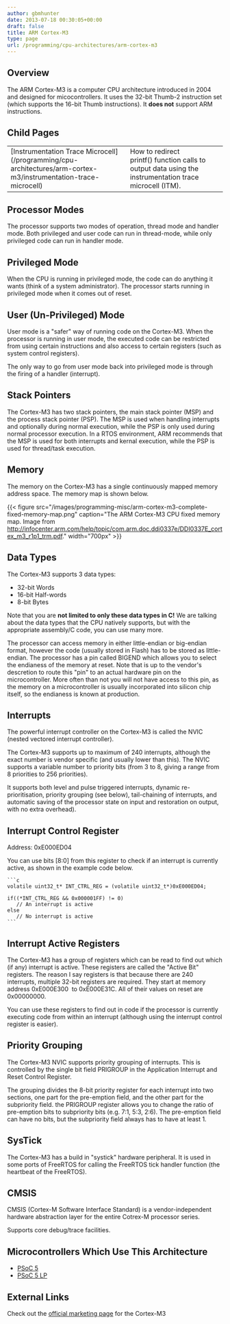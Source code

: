 ```yaml
---
author: gbmhunter
date: 2013-07-18 00:30:05+00:00
draft: false
title: ARM Cortex-M3
type: page
url: /programming/cpu-architectures/arm-cortex-m3
---
```


## Overview


The ARM Cortex-M3 is a computer CPU architecture introduced in 2004 and designed for micocontrollers. It uses the 32-bit Thumb-2 instruction set (which supports the 16-bit Thumb instructions). It **does not** support ARM instructions.


## Child Pages

<table>
<tbody >
<tr >

<td >[Instrumentation Trace Microcell](/programming/cpu-architectures/arm-cortex-m3/instrumentation-trace-microcell)
</td>

<td >How to redirect printf() function calls to output data using the instrumentation trace microcell (ITM).
</td>
</tr>
</tbody>
</table>

## Processor Modes

The processor supports two modes of operation, thread mode and handler mode. Both privileged and user code can run in thread-mode, while only privileged code can run in handler mode.

## Privileged Mode

When the CPU is running in privileged mode, the code can do anything it wants (think of a system administrator). The processor starts running in privileged mode when it comes out of reset.

## User (Un-Privileged) Mode

User mode is a "safer" way of running code on the Cortex-M3. When the processor is running in user mode, the executed code can be restricted from using certain instructions and also access to certain registers (such as system control registers).

The only way to go from user mode back into privileged mode is through the firing of a handler (interrupt).

## Stack Pointers

The Cortex-M3 has two stack pointers, the main stack pointer (MSP) and the process stack pointer (PSP). The MSP is used when handling interrupts and optionally during normal execution, while the PSP is only used during normal processor execution. In a RTOS environment, ARM recommends that the MSP is used for both interrupts and kernal execution, while the PSP is used for thread/task execution.

## Memory

The memory on the Cortex-M3 has a single continuously mapped memory address space. The memory map is shown below.

{{< figure src="/images/programming-misc/arm-cortex-m3-complete-fixed-memory-map.png" caption="The ARM Cortex-M3 CPU fixed memory map. Image from http://infocenter.arm.com/help/topic/com.arm.doc.ddi0337e/DDI0337E_cortex_m3_r1p1_trm.pdf."  width="700px" >}}

## Data Types

The Cortex-M3 supports 3 data types:

* 32-bit Words
* 16-bit Half-words
* 8-bit Bytes

Note that you are **not limited to only these data types in C!** We are talking about the data types that the CPU natively supports, but with the appropriate assembly/C code, you can use many more.

The processor can access memory in either little-endian or big-endian format, however the code (usually stored in Flash) has to be stored as little-endian. The processor has a pin called BIGEND which allows you to select the endianess of the memory at reset. Note that is up to the vendor's descretion to route this "pin" to an actual hardware pin on the microcontroller. More often than not you will not have access to this pin, as the memory on a microcontroller is usually incorporated into silicon chip itself, so the endianess is known at production.

## Interrupts

The powerful interrupt controller on the Cortex-M3 is called the NVIC (nested vectored interrupt controller).

The Cortex-M3 supports up to maximum of 240 interrupts, although the exact number is vendor specific (and usually lower than this). The NVIC supports a variable number to priority bits (from 3 to 8, giving a range from 8 priorities to 256 priorities).

It supports both level and pulse triggered interrupts, dynamic re-prioritisation, priority grouping (see below), tail-chaining of interrupts, and automatic saving of the processor state on input and restoration on output, with no extra overhead).

## Interrupt Control Register

Address: 0xE000ED04

You can use bits [8:0] from this register to check if an interrupt is currently active, as shown in the example code below.

    ```c
    volatile uint32_t* INT_CTRL_REG = (volatile uint32_t*)0xE000ED04;
    
    if((*INT_CTRL_REG && 0x000001FF) != 0)
       // An interrupt is active
    else
       // No interrupt is active
    ```

## Interrupt Active Registers

The Cortex-M3 has a group of registers which can be read to find out which (if any) interrupt is active. These registers are called the "Active Bit" registers. The reason I say registers is that because there are 240 interrupts, multiple 32-bit registers are required. They start at memory address 0xE000E300  to 0xE000E31C. All of their values on reset are 0x00000000.

You can use these registers to find out in code if the processor is currently executing code from within an interrupt (although using the interrupt control register is easier).

## Priority Grouping

The Cortex-M3 NVIC supports priority grouping of interrupts. This is controlled by the single bit field PRIGROUP in the Application Interrupt and Reset Control Register.

The grouping divides the 8-bit priority register for each interrupt into two sections, one part for the pre-emption field, and the other part for the subpriority field. the PRIGROUP register allows you to change the ratio of pre-emption bits to subpriority bits (e.g. 7:1, 5:3, 2:6). The pre-emption field can have no bits, but the subpriority field always has to have at least 1.

## SysTick

The Cortex-M3 has a build in "systick" hardware peripheral. It is used in some ports of FreeRTOS for calling the FreeRTOS tick handler function (the heartbeat of the FreeRTOS).

## CMSIS

CMSIS (Cortex-M Software Interface Standard) is a vendor-independent hardware abstraction layer for the entire Cotrex-M processor series.

Supports core debug/trace facilities.

## Microcontrollers Which Use This Architecture

* [PSoC 5](/programming/microcontrollers/psoc)
* [PSoC 5 LP](/programming/microcontrollers/psoc)

## External Links

Check out the [official marketing page](http://www.arm.com/products/processors/cortex-m/cortex-m3.php) for the Cortex-M3
